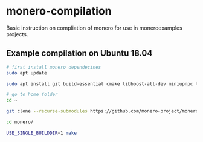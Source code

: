 # monero-compilation

Basic instruction on compliation of monero for use in moneroexamples projects.

## Example compilation on Ubuntu 18.04

```bash
# first install monero dependecines
sudo apt update

sudo apt install git build-essential cmake libboost-all-dev miniupnpc libunbound-dev graphviz doxygen libunwind8-dev pkg-config libssl-dev libcurl4-openssl-dev libgtest-dev libreadline-dev libzmq3-dev libsodium-dev libhidapi-dev libhidapi-libusb0

# go to home folder
cd ~

git clone --recurse-submodules https://github.com/monero-project/monero

cd monero/

USE_SINGLE_BUILDDIR=1 make
```




